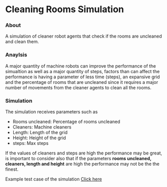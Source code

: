 # Cleaning Rooms Simulation

### About
A simulation of cleaner robot agents that check if the rooms are uncleaned and clean them.

### Anaylsis 
A major quantity of machine robots can improve the performance of the simualtion as well as a major quantity of steps, factors
than can affect the performance is having a parameter of less time (steps), an expansive grid and the percentage of rooms that are uncleaned since 
it requires a major number of movements from the cleaner agents to clean all the rooms.

### Simulation
The simulation receives parameters such as
- Rooms uncleaned: Percentage of rooms uncleaned
- Cleaners: Machine cleaners   
- Length:  Length of the grid
- Height: Height of the grid
- steps: Max steps

If the values of cleaners and steps are high the performance may be great, is important to consider also that if the parameters
**rooms uncleaned, cleaners, length and height** are high the performance may not be the the finest.

Example test case of the simulation
[Click here](https://lydiadel.github.io/Cleaning-Rooms-Simulation/)
